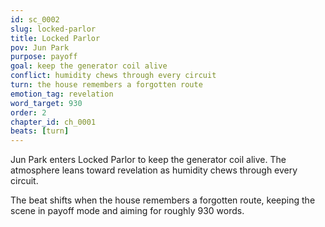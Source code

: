 ```yaml
---
id: sc_0002
slug: locked-parlor
title: Locked Parlor
pov: Jun Park
purpose: payoff
goal: keep the generator coil alive
conflict: humidity chews through every circuit
turn: the house remembers a forgotten route
emotion_tag: revelation
word_target: 930
order: 2
chapter_id: ch_0001
beats: [turn]
---
```

Jun Park enters Locked Parlor to keep the generator coil alive. The atmosphere leans toward revelation as humidity chews through every circuit.

The beat shifts when the house remembers a forgotten route, keeping the scene in payoff mode and aiming for roughly 930 words.
